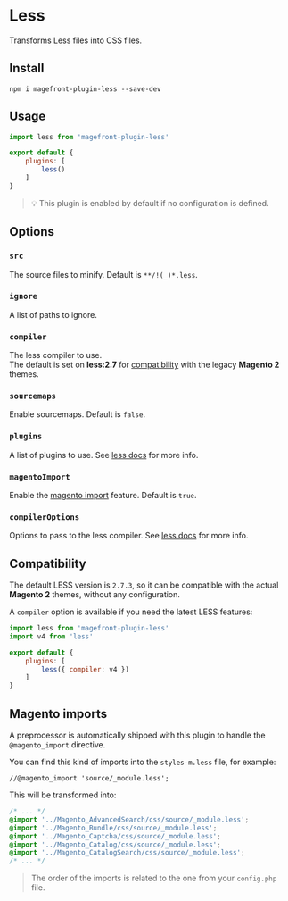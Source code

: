 # Less

Transforms Less files into CSS files.

## Install

    npm i magefront-plugin-less --save-dev

## Usage

```js
import less from 'magefront-plugin-less'

export default {
    plugins: [
        less()
    ]
}
```

> 💡 This plugin is enabled by default if no configuration is defined.

## Options

### `src`

The source files to minify. Default is `**/!(_)*.less`.

### `ignore`

A list of paths to ignore.

### `compiler`

The less compiler to use.<br>
The default is set on **less:2.7** for [compatibility](#compatibility) with the legacy **Magento 2** themes.

### `sourcemaps`

Enable sourcemaps. Default is `false`.

### `plugins`

A list of plugins to use. See [less docs](http://lesscss.org/usage/#plugins) for more info.<br>

### `magentoImport`

Enable the [magento import](#magento-imports) feature. Default is `true`.

### `compilerOptions`

Options to pass to the less compiler. See [less docs](http://lesscss.org/usage/#programmatic-usage) for more info.

## Compatibility

The default LESS version is `2.7.3`, so it can be compatible with the actual **Magento 2** themes, without any configuration.

A `compiler` option is available if you need the latest LESS features:

```js
import less from 'magefront-plugin-less'
import v4 from 'less'

export default {
    plugins: [
        less({ compiler: v4 })
    ]
}
```

## Magento imports

A preprocessor is automatically shipped with this plugin to handle the `@magento_import` directive.

You can find this kind of imports into the `styles-m.less` file, for example:

```less
//@magento_import 'source/_module.less';
```

This will be transformed into:

```css
/* ... */
@import '../Magento_AdvancedSearch/css/source/_module.less';
@import '../Magento_Bundle/css/source/_module.less';
@import '../Magento_Captcha/css/source/_module.less';
@import '../Magento_Catalog/css/source/_module.less';
@import '../Magento_CatalogSearch/css/source/_module.less';
/* ... */
```

> The order of the imports is related to the one from your `config.php` file.
